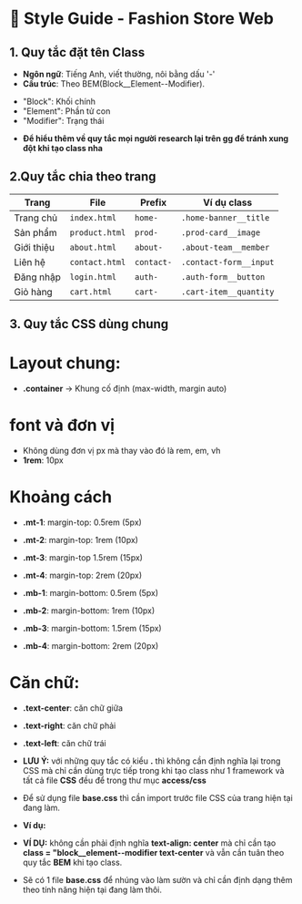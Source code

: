 # 📘 Style Guide - Fashion Store Web

## 1. Quy tắc đặt tên Class

- **Ngôn ngữ**: Tiếng Anh, viết thường, nôi bằng dấu '-'
- **Cấu trúc**: Theo BEM(Block\_\_Element--Modifier).

* "Block": Khối chính
* "Element": Phần tử con
* "Modifier": Trạng thái

- **Để hiểu thêm về quy tắc mọi người research lại trên gg để tránh xung đột khi tạo class nha**

## 2.Quy tắc chia theo trang

| Trang      | File           | Prefix     | Ví dụ class            |
| ---------- | -------------- | ---------- | ---------------------- |
| Trang chủ  | `index.html`   | `home-`    | `.home-banner__title`  |
| Sản phẩm   | `product.html` | `prod-`    | `.prod-card__image`    |
| Giới thiệu | `about.html`   | `about-`   | `.about-team__member`  |
| Liên hệ    | `contact.html` | `contact-` | `.contact-form__input` |
| Đăng nhập  | `login.html`   | `auth-`    | `.auth-form__button`   |
| Giỏ hàng   | `cart.html`    | `cart-`    | `.cart-item__quantity` |

## 3. Quy tắc CSS dùng chung

# Layout chung:

- **.container** -> Khung cố định (max-width, margin auto)

# font và đơn vị

- Không dùng đơn vị px mà thay vào đó là rem, em, vh
- **1rem**: 10px

# Khoảng cách

- **.mt-1**: margin-top: 0.5rem (5px)
- **.mt-2**: margin-top: 1rem (10px)
- **.mt-3**: margin-top 1.5rem (15px)
- **.mt-4**: margin-top: 2rem (20px)

- **.mb-1**: margin-bottom: 0.5rem (5px)
- **.mb-2**: margin-bottom: 1rem (10px)
- **.mb-3**: margin-bottom: 1.5rem (15px)
- **.mb-4**: margin-bottom: 2rem (20px)

# Căn chữ:

- **.text-center**: căn chữ giữa
- **.text-right**: căn chữ phải
- **.text-left**: căn chữ trái

- **LƯU Ý:** với những quy tắc có kiểu **.** thì không cần định nghĩa lại trong CSS mà chỉ cần dùng trực tiếp trong khi tạo class như 1 framework và tất cả file **CSS** đều để trong thư mục **access/css**

- Để sử dụng file **base.css** thì cần import trước file CSS của trang hiện tại đang làm.
- **Ví dụ:**<link rel="stylesheet" href="accsess/css/base.css">
  <link rel="stylesheet" href="access/css/index.css">

- **VÍ DỤ:** không cần phải định nghĩa **text-align: center** mà chỉ cần tạo **class = "block\_\_element--modifier text-center** và vẫn cần tuân theo quy tắc **BEM** khi tạo class.

- Sẽ có 1 file **base.css** để nhúng vào làm sườn và chỉ cần định dạng thêm theo tính năng hiện tại đang làm thôi.
